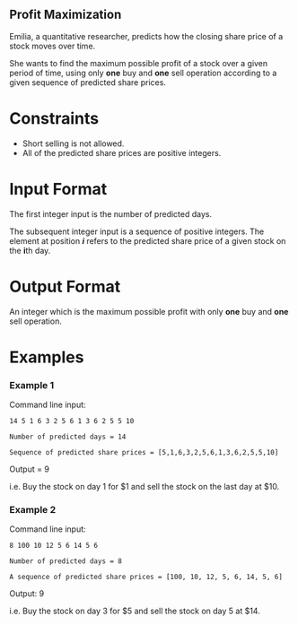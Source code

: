 ## Profit Maximization

Emilia, a quantitative researcher, predicts how the closing share price of a stock moves over time.

She wants to find the maximum possible profit of a stock over a given period of time, using only **one** buy and **one** sell operation according to a given sequence of predicted share prices.

# Constraints
- Short selling is not allowed.
- All of the predicted share prices are positive integers.

# Input Format

The first integer input is the number of predicted days.

The subsequent integer input is a sequence of positive integers. The element at position ***i*** refers to the predicted share price of a given stock on the **i**th day.

# Output Format

An integer which is the maximum possible profit with only **one** buy and **one** sell operation.

# Examples

### Example 1

Command line input:

```14 5 1 6 3 2 5 6 1 3 6 2 5 5 10```

`Number of predicted days = 14`

`Sequence of predicted share prices = [5,1,6,3,2,5,6,1,3,6,2,5,5,10]`

Output = 9

i.e. Buy the stock on day 1 for $1 and sell the stock on the last day at $10.

### Example 2

Command line input:

```8 100 10 12 5 6 14 5 6```

`Number of predicted days = 8`

`A sequence of predicted share prices = [100, 10, 12, 5, 6, 14, 5, 6]`

Output: 9

i.e. Buy the stock on day 3 for $5 and sell the stock on day 5 at $14.